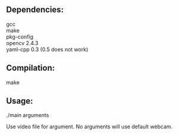 Dependencies:
-------------
gcc <br>
make <br>
pkg-config <br>
opencv 2.4.3 <br>
yaml-cpp 0.3 (0.5 does not work) <br>

Compilation:
------------
make

Usage:
------
./main arguments

Use video file for argument. No arguments will use default webcam.
